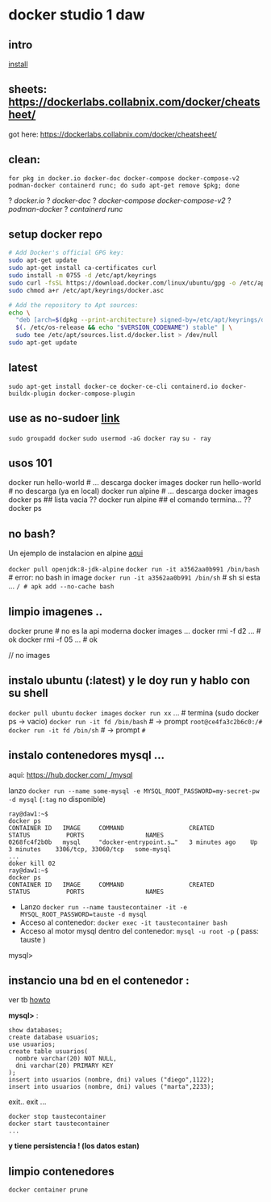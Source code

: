 # docker studio 1 daw

## intro

[install](https://docs.docker.com/engine/install/ubuntu/) 

## sheets: https://dockerlabs.collabnix.com/docker/cheatsheet/

got here: https://dockerlabs.collabnix.com/docker/cheatsheet/

## clean:

`for pkg in docker.io docker-doc docker-compose docker-compose-v2 podman-docker containerd runc; do sudo apt-get remove $pkg; done`

? *docker.io*
? *docker-doc* 
? *docker-compose*  *docker-compose-v2* 
? *podman-docker* 
? *containerd runc*

## setup docker repo

```sh
# Add Docker's official GPG key:
sudo apt-get update
sudo apt-get install ca-certificates curl
sudo install -m 0755 -d /etc/apt/keyrings
sudo curl -fsSL https://download.docker.com/linux/ubuntu/gpg -o /etc/apt/keyrings/docker.asc
sudo chmod a+r /etc/apt/keyrings/docker.asc

# Add the repository to Apt sources:
echo \
  "deb [arch=$(dpkg --print-architecture) signed-by=/etc/apt/keyrings/docker.asc] https://download.docker.com/linux/ubuntu \
  $(. /etc/os-release && echo "$VERSION_CODENAME") stable" | \
  sudo tee /etc/apt/sources.list.d/docker.list > /dev/null
sudo apt-get update
```

## latest

`sudo apt-get install docker-ce docker-ce-cli containerd.io docker-buildx-plugin docker-compose-plugin`

## use as no-sudoer [link](https://cloudyuga.guru/blogs/manage-docker-as-non-root-user/)

`sudo groupadd docker` 
`sudo usermod -aG docker ray`
`su - ray`

## usos 101

docker run hello-world # ... descarga
docker images
docker run hello-world # no descarga (ya en local)
docker run alpine # ... descarga
docker images 
docker ps  ## lista vacia ??
docker run alpine  ## el comando termina... ??
docker ps

## no bash?

Un ejemplo de instalacion en alpine [aqui](https://www.baeldung.com/linux/bash-alpine-docker-images)

`docker pull openjdk:8-jdk-alpine`
`docker run -it a3562aa0b991 /bin/bash`  # error: no bash in image
`docker run -it a3562aa0b991 /bin/sh`    # sh si esta ...
`/ # apk add --no-cache bash`

## limpio imagenes ..

docker prune # no es la api moderna
docker images
...
docker rmi -f d2 ...  # ok
docker rmi -f 05 ...  # ok

// no images

## instalo ubuntu (:latest) y le doy run y hablo con su shell

`docker pull ubuntu`
`docker images`
`docker run xx` ...  # termina (sudo docker ps -> vacio)
`docker run -it fd /bin/bash` # -> prompt `root@ce4fa3c2b6c0:/#`
`docker run -it fd /bin/sh` # -> prompt `#`


## instalo contenedores mysql ...

aqui: https://hub.docker.com/_/mysql

lanzo `docker run --name some-mysql -e MYSQL_ROOT_PASSWORD=my-secret-pw -d mysql`   (`:tag` no disponible)

```bash:
ray@daw1:~$ 
docker ps
CONTAINER ID   IMAGE     COMMAND                  CREATED          STATUS          PORTS                 NAMES
0268fc4f2b0b   mysql     "docker-entrypoint.s…"   3 minutes ago    Up 3 minutes    3306/tcp, 33060/tcp   some-mysql
...
doker kill 02
ray@daw1:~$ 
docker ps
CONTAINER ID   IMAGE     COMMAND                  CREATED          STATUS          PORTS                 NAMES
```

- Lanzo `docker run --name taustecontainer -it -e MYSQL_ROOT_PASSWORD=tauste -d mysql`
- Acceso al contenedor: `docker exec -it taustecontainer bash`
- Acceso al motor mysql dentro del contenedor: `mysql -u root -p`  ( pass: tauste )

mysql> 

## instancio una bd en el contenedor :

ver tb [howto](https://www.inmotionhosting.com/support/server/databases/create-a-mysql-database/) 

**mysql>** :

```sql:
show databases;
create database usuarios;
use usuarios;
create table usuarios(
  nombre varchar(20) NOT NULL,
  dni varchar(20) PRIMARY KEY
);
insert into usuarios (nombre, dni) values ("diego",1122);
insert into usuarios (nombre, dni) values ("marta",2233);
```
exit.. exit ...

```bash:
docker stop taustecontainer
docker start taustecontainer  
...
```

**y tiene persistencia ! (los datos estan)**

## limpio contenedores

`docker container prune`


